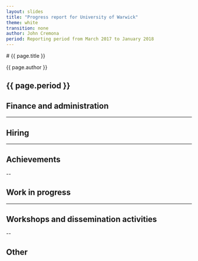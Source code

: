 ```yaml
---
layout: slides
title: "Progress report for University of Warwick"
theme: white
transition: none
author: John Cremona
period: Reporting period from March 2017 to January 2018
---
```


<section data-markdown data-separator="^---\n" data-separator-vertical="^--\n">
# {{ page.title }}

{{ page.author }}

{{ page.period }}
---

## Finance and administration



---
## Hiring


---
## Achievements




--
## Work in progress


---
## Workshops and dissemination activities


--
## Other



</section>